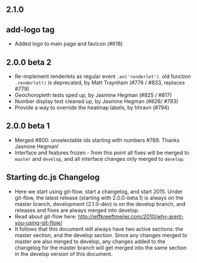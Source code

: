 ## 2.1.0

## add-logo tag
 * Added logo to main page and favicon (#618)

## 2.0.0 beta 2
 * Re-implement renderlets as regular event `.on('renderlet')`. old function `.renderlet()`
   is deprecated, by Matt Traynham (#776 / #833, replaces #779)
 * Geochoropleth tests sped up, by Jasmine Hegman (#825 / #817)
 * Number display test cleaned up, by Jasmine Hegman (#826/ #783)
 * Provide a way to override the heatmap labels, by hhravn (#794)

## 2.0.0 beta 1
 * Merged #800: unselectable ids starting with numbers #789. Thanks Jasmine Hegman!
 * Interface and features frozen - from this point all fixes will be merged to
   `master` and `develop`, and all interface changes only merged to `develop`.

## Starting dc.js Changelog
 * Here we start using git-flow, start a changelog, and start 2015.  Under git-flow,
   the latest release (starting with 2.0.0-beta.1) is always on the master branch,
   development (2.1.0-dev) is on the develop branch, and releases and fixes are always
   merged into develop.
 * Read about git-flow here: http://jeffkreeftmeijer.com/2010/why-arent-you-using-git-flow/
 * It follows that this document will always have two active sections: the master
   section, and the develop section.  Since any changes merged to master are also
   merged to develop, any changes added to the changelog for the master branch will
   get merged into the same section in the develop version of this document.
